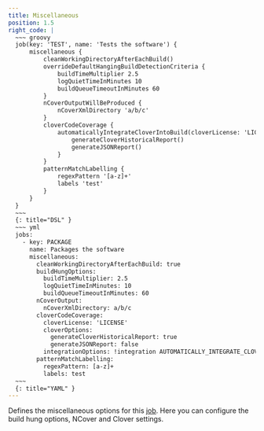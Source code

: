 ```yaml
---
title: Miscellaneous
position: 1.5
right_code: |
  ~~~ groovy
  job(key: 'TEST', name: 'Tests the software') {
      miscellaneous {
          cleanWorkingDirectoryAfterEachBuild()
          overrideDefaultHangingBuildDetectionCriteria {
              buildTimeMultiplier 2.5
              logQuietTimeInMinutes 10
              buildQueueTimeoutInMinutes 60
          }
          nCoverOutputWillBeProduced {
              nCoverXmlDirectory 'a/b/c'
          }
          cloverCodeCoverage {
              automaticallyIntegrateCloverIntoBuild(cloverLicense: 'LICENSE') {
                  generateCloverHistoricalReport()
                  generateJSONReport()
              }
          } 
          patternMatchLabelling {
              regexPattern '[a-z]+'
              labels 'test'
          }
      }
  }
  ~~~
  {: title="DSL" }
  ~~~ yml
  jobs:
    - key: PACKAGE
      name: Packages the software
      miscellaneous:
        cleanWorkingDirectoryAfterEachBuild: true
        buildHungOptions:
          buildTimeMultiplier: 2.5
          logQuietTimeInMinutes: 10
          buildQueueTimeoutInMinutes: 60
        nCoverOutput:
          nCoverXmlDirectory: a/b/c
        cloverCodeCoverage:
          cloverLicense: 'LICENSE'
          cloverOptions:
            generateCloverHistoricalReport: true
            generateJSONReport: false
          integrationOptions: !integration AUTOMATICALLY_INTEGRATE_CLOVER_INTO_BUILD
        patternMatchLabelling:
          regexPattern: [a-z]+
          labels: test
  ~~~
  {: title="YAML" } 
---
```

Defines the miscellaneous options for this [job](#jobs). Here you can configure the build hung options,
NCover and Clover settings.